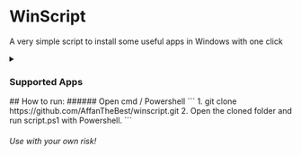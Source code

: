 # WinScript
<p> A very simple script to install some useful apps in Windows with one click </p>

<details>
    <summary>
        <h3> Supported Apps </h3>
    </summary>
    <ol>
        <li> 7Zip </li>
        <li> Google Chrome </li>
    </ol>
</details>
## How to run:
###### Open cmd / Powershell
```
1. git clone https://github.com/AffanTheBest/winscript.git
2. Open the cloned folder and run script.ps1 with Powershell.
```

###### Use with your own risk!